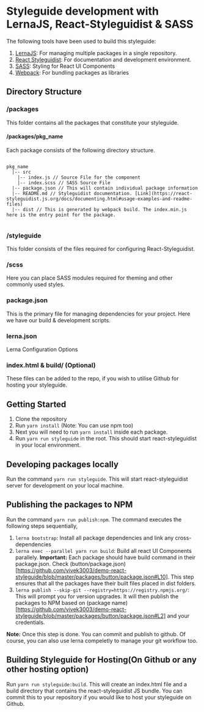 # Styleguide development with LernaJS, React-Styleguidist & SASS

The following tools have been used to build this styleguide:
1. [LernaJS](https://lernajs.io/): For managing multiple packages in a single repository.
2. [React Styleguidist](https://react-styleguidist.js.org/): For documentation and development environment.
3. [SASS](https://sass-lang.com/): Styling for React UI Components
4. [Webpack](https://webpack.js.org/): For bundling packages as libraries

## Directory Structure
### /packages
This folder contains all the packages that constitute your styleguide.

#### /packages/pkg_name
Each package consists of the following directory structure.
```

pkg_name
  |-- src
    |-- index.js // Source File for the component
    |-- index.scss // SASS Source File
  |-- package.json // This will contain individual package information
  |-- README.md // Styleguidist documentation. [Link](https://react-styleguidist.js.org/docs/documenting.html#usage-examples-and-readme-files)
  |-- dist // This is generated by webpack build. The index.min.js here is the entry point for the package.
 
```

### /styleguide
This folder consists of the files required for configuring React-Styleguidist.

### /scss
Here you can place SASS modules required for theming and other commonly used styles.

### package.json
This is the primary file for managing dependencies for your project. Here we have our build & development scripts.

### lerna.json
Lerna Configuration Options

### index.html & build/ (Optional)
These files can be added to the repo, if you wish to utilise Github for hosting your styleguide.

## Getting Started
1. Clone the repository
2. Run `yarn install` (Note: You can use npm too)
3. Next you will need to run `yarn install` inside each package.
4. Run `yarn run styleguide` in the root. This should start react-styleguidist in your local environment.

## Developing packages locally
Run the command `yarn run styleguide`. This will start react-styleguidist server for development on your local machine.

## Publishing the packages to NPM
Run the command `yarn run publish:npm`. The command executes the following steps sequentially,

1. `lerna bootstrap`: Install all package dependencies and link any cross-dependencies
2. `lerna exec --parallel yarn run build`: Build all react UI Components parallely. **Important:** Each package should have build command in their package.json. Check (button/package.json)[https://github.com/vivek3003/demo-react-styleguide/blob/master/packages/button/package.json#L10]. This step ensures that all the packages have their built files placed in dist folders.
3. `lerna publish --skip-git --registry=https://registry.npmjs.org/`: This will prompt you for version upgrades. It will then publish the packages to NPM based on (package name)[https://github.com/vivek3003/demo-react-styleguide/blob/master/packages/button/package.json#L2] and your credentials.

**Note:** Once this step is done. You can commit and publish to github. Of course, you can also use lerna compeletly to manage your git workflow too.

## Building Styleguide for Hosting(On Github or any other hosting option)
Run `yarn run styleguide:build`. This will create an index.html file and a build directory that contains the react-styleguidist JS bundle. You can commit this to your repository if you would like to host your styleguide on Github.

